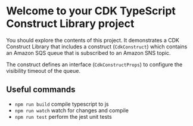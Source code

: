 # Welcome to your CDK TypeScript Construct Library project

You should explore the contents of this project. It demonstrates a CDK Construct Library that includes a construct (`CdkConstruct`)
which contains an Amazon SQS queue that is subscribed to an Amazon SNS topic.

The construct defines an interface (`CdkConstructProps`) to configure the visibility timeout of the queue.

## Useful commands

* `npm run build`   compile typescript to js
* `npm run watch`   watch for changes and compile
* `npm run test`    perform the jest unit tests
